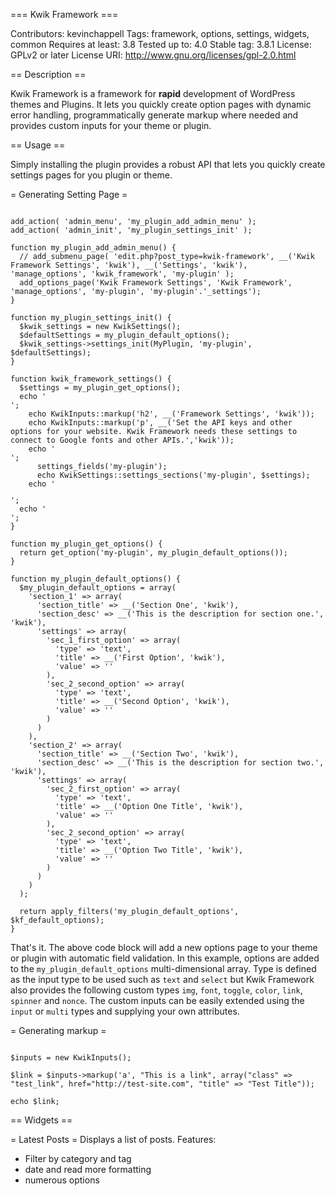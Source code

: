 === Kwik Framework ===

Contributors:  kevinchappell
Tags: framework, options, settings, widgets, common
Requires at least: 3.8
Tested up to: 4.0
Stable tag: 3.8.1
License: GPLv2 or later
License URI: http://www.gnu.org/licenses/gpl-2.0.html

== Description ==

Kwik Framework is a framework for <strong>rapid</strong> development of WordPress themes and Plugins. It lets you quickly create option pages with dynamic error handling, programmatically generate markup where needed and provides custom inputs for your theme or plugin.


== Usage ==

Simply installing the plugin provides a robust API that lets you quickly create settings pages for you plugin or theme.

= Generating Setting Page =

<pre><code>
add_action( 'admin_menu', 'my_plugin_add_admin_menu' );
add_action( 'admin_init', 'my_plugin_settings_init' );

function my_plugin_add_admin_menu() {
  // add_submenu_page( 'edit.php?post_type=kwik-framework', __('Kwik Framework Settings', 'kwik'), __('Settings', 'kwik'), 'manage_options', 'kwik_framework', 'my-plugin' );
  add_options_page('Kwik Framework Settings', 'Kwik Framework', 'manage_options', 'my-plugin', 'my-plugin'.'_settings');
}

function my_plugin_settings_init() {
  $kwik_settings = new KwikSettings();
  $defaultSettings = my_plugin_default_options();
  $kwik_settings->settings_init(MyPlugin, 'my-plugin', $defaultSettings);
}

function kwik_framework_settings() {
  $settings = my_plugin_get_options();
  echo '<div class="wrap">';
    echo KwikInputs::markup('h2', __('Framework Settings', 'kwik'));
    echo KwikInputs::markup('p', __('Set the API keys and other options for your website. Kwik Framework needs these settings to connect to Google fonts and other APIs.','kwik'));
    echo '<form action="options.php" method="post">';
      settings_fields('my-plugin');
      echo KwikSettings::settings_sections('my-plugin', $settings);
    echo '</form>';
  echo '</div>';
}

function my_plugin_get_options() {
  return get_option('my-plugin', my_plugin_default_options());
}

function my_plugin_default_options() {
  $my_plugin_default_options = array(
    'section_1' => array(
      'section_title' => __('Section One', 'kwik'),
      'section_desc' => __('This is the description for section one.', 'kwik'),
      'settings' => array(
        'sec_1_first_option' => array(
          'type' => 'text',
          'title' => __('First Option', 'kwik'),
          'value' => ''
        ),
        'sec_2_second_option' => array(
          'type' => 'text',
          'title' => __('Second Option', 'kwik'),
          'value' => ''
        )
      )
    ),
    'section_2' => array(
      'section_title' => __('Section Two', 'kwik'),
      'section_desc' => __('This is the description for section two.', 'kwik'),
      'settings' => array(
        'sec_2_first_option' => array(
          'type' => 'text',
          'title' => __('Option One Title', 'kwik'),
          'value' => ''
        ),
        'sec_2_second_option' => array(
          'type' => 'text',
          'title' => __('Option Two Title', 'kwik'),
          'value' => ''
        )
      )
    )
  );

  return apply_filters('my_plugin_default_options', $kf_default_options);
}
</code></pre>

That's it. The above code block will add a new options page to your theme or plugin with automatic field validation. In this example, options are added to the `my_plugin_default_options` multi-dimensional array. Type is defined as the input type to be used such as `text` and `select` but Kwik Framework also provides the following custom types `img`, `font`, `toggle`, `color`, `link`, `spinner` and `nonce`. The custom inputs can be easily extended using the `input` or `multi` types and supplying your own attributes.



= Generating markup =

<pre><code>
$inputs = new KwikInputs();

$link = $inputs->markup('a', "This is a link", array("class" => "test_link", href="http://test-site.com", "title" => "Test Title"));

echo $link;
</code></pre>

== Widgets ==

= Latest Posts =
Displays a list of posts. Features:

* Filter by category and tag
* date and read more formatting
* numerous options

